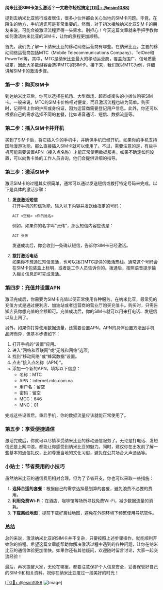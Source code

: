 **纳米比亚SIM卡怎么激活？一文教你轻松搞定[[TG💪+ @esim1088](https://t.me/s/esim1088)]**

提到去纳米比亚旅行或者居住，很多小伙伴都会关心当地的SIM卡问题。毕竟，在陌生的地方，手机通讯可是非常重要的。然而，对于初次接触纳米比亚SIM卡的朋友来说，可能会被激活流程弄得一头雾水。别担心！今天这篇文章就来手把手教你如何激活纳米比亚的SIM卡，让你的旅程更加顺畅。

首先，我们先了解一下纳米比亚的移动网络运营商有哪些。在纳米比亚，主要的移动网络运营商包括MTC（Mobile Telecommunications Company）、TelOne和PowerTel等。其中，MTC是纳米比亚最大的移动运营商，覆盖范围广、信号质量稳定，因此大多数游客会选择MTC的SIM卡。接下来，我们就以MTC为例，详细讲解SIM卡的激活步骤。

### **第一步：购买SIM卡**

到达纳米比亚后，你可以选择在机场、大型商场、超市或街头的小摊位购买SIM卡。一般来说，MTC的SIM卡价格相对便宜，而且激活流程也较为简单。购买时，记得带上你的护照或身份证，因为运营商需要登记用户信息。此外，你还可以根据自己的需求选择不同的套餐，比如语音通话、短信、数据流量等。

### **第二步：插入SIM卡并开机**

买到了SIM卡后，将它插入你的手机中，并确保手机已经开机。如果你的手机支持国际漫游功能，那么直接插入SIM卡就可以使用了。不过，需要注意的是，有些手机可能需要设置APN（接入点名称）才能正常使用数据服务。如果不确定如何设置，可以向售卡处的工作人员咨询，他们会提供详细的指导。

### **第三步：激活SIM卡**

激活SIM卡的过程其实很简单，通常可以通过发送短信或拨打特定号码来完成。以下是具体的激活步骤：

1. **发送激活短信**  
   打开手机的短信功能，输入以下内容并发送给指定的号码：
   ```
   ACT <空格> <你的姓名>
   ```
   例如，如果你的名字叫“张伟”，那么短信内容应该是：
   ```
   ACT 张伟
   ```
   发送成功后，你会收到一条确认短信，告诉你SIM卡已经激活。

2. **拨打激活电话**  
   如果你不想通过短信激活，也可以拨打MTC提供的激活热线。通常这个号码会在SIM卡包装盒上标明，或者是工作人员告诉你的。拨通后，按照语音提示输入相关信息即可完成激活。

### **第四步：充值并设置APN**

激活完成后，你需要为SIM卡充值以便正常使用各种服务。在纳米比亚，最常见的充值方式是通过便利店、加油站或者运营商的营业厅购买充值卡。购买时，只需告知店员你想充值的金额即可。充值成功后，你的SIM卡就可以用来打电话、发短信以及上网了。

另外，如果你打算使用数据流量，还需要设置APN。APN的具体设置方法因手机品牌而异，但基本步骤如下：

1. 打开手机的“设置”应用。
2. 进入“网络和互联网”或“无线和网络”选项。
3. 找到“移动网络”或“蜂窝数据”设置。
4. 点击“接入点名称（APN）”。
5. 添加一个新的APN，填写以下信息：
   - 名称：MTC
   - APN：internet.mtc.com.na
   - 用户名：留空
   - 密码：留空
   - MCC：646
   - MNC：01

完成这些设置后，重启手机，你的数据流量应该就能正常使用了。

### **第五步：享受便捷通信**

激活完成后，你就可以尽情享受纳米比亚的移动通信服务了。无论是打电话、发短信还是上网冲浪，都能让你感受到纳米比亚的魅力。同时，建议你在出发前了解一些基本的通信礼仪，比如尊重当地的文化习俗，避免在公共场合大声通话等。

### **小贴士：节省费用的小技巧**

虽然纳米比亚的通信费用相对合理，但为了节省开支，你也可以采取一些措施：

1. **选择合适的套餐**：根据自己的需求选择最划算的套餐，避免浪费不必要的费用。
2. **利用免费Wi-Fi**：在酒店、咖啡馆等场所寻找免费Wi-Fi，减少数据流量的消耗。
3. **下载离线地图**：提前下载好离线地图，避免在外网环境下频繁使用导航软件。

### **总结**

总的来说，激活纳米比亚的SIM卡并不复杂，只要按照上述步骤操作，就能顺利开始你的旅程。希望这篇文章能帮助你解决激活过程中遇到的各种问题，让你在纳米比亚的通信体验更加愉快。如果你还有其他疑问，欢迎随时留言讨论，大家一起交流经验！

最后，再次提醒大家，无论在哪里，都要注意保护个人信息安全，妥善保管好自己的SIM卡和相关资料。祝你在纳米比亚度过一段美好的时光！

[[TG💪+ @esim1088](https://t.me/s/esim1088) ![Image](https://i.postimg.cc/4NQfJmqS/Snipaste-2025-05-13-00-14-12.png)]